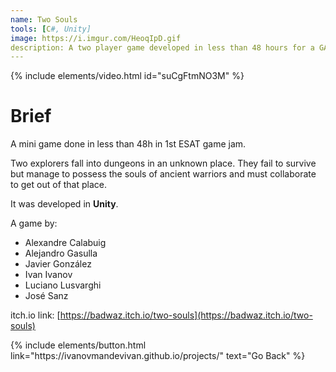 ```yaml
---
name: Two Souls
tools: [C#, Unity]
image: https://i.imgur.com/HeoqIpD.gif
description: A two player game developed in less than 48 hours for a GAME JAM in our university, classic scenario, the strong and the agile that support each other.
---
```


{% include elements/video.html id="suCgFtmNO3M" %}

# Brief

A mini game done in less than 48h in 1st ESAT game jam.

Two explorers fall into dungeons in an unknown place. They fail to survive but manage to possess the souls of ancient warriors and must collaborate to get out of that place.

It was developed in **Unity**.

A game by:

- Alexandre Calabuig
- Alejandro Gasulla
- Javier González
- Ivan Ivanov
- Luciano Lusvarghi
- José Sanz

itch.io link: [https://badwaz.itch.io/two-souls](https://badwaz.itch.io/two-souls)

<p class="text-center">
{% include elements/button.html link="https://ivanovmandevivan.github.io/projects/" text="Go Back" %}
</p>